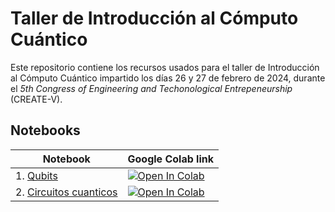 # Taller de Introducción al Cómputo Cuántico

Este repositorio contiene los recursos usados para el taller de Introducción al Cómputo Cuántico impartido los días 26 y 27 de febrero de 2024, durante el _5th Congress of Engineering and Techonological Entrepeneurship_ (CREATE-V).

## Notebooks

| Notebook                                                                                                              | Google Colab link                                                                                                                                                                                                                         |
| --------------------------------------------------------------------------------------------------------------------- | ----------------------------------------------------------------------------------------------------------------------------------------------------------------------------------------------------------------------------------------- |
| 1. [Qubits](https://github.com/ferbetanzo/CREATE-V-Taller-QC/blob/main/1.%20Qubits.ipynb)                             | <a target="_blank" href="https://colab.research.google.com/github/ferbetanzo/CREATE-V-Taller-QC/blob/main/1.%20Qubits.ipynb"><img src="https://colab.research.google.com/assets/colab-badge.svg" alt="Open In Colab"/></a>                |
| 2. [Circuitos cuanticos](https://github.com/ferbetanzo/CREATE-V-Taller-QC/blob/main/1.%20Circuitos%20cuanticos.ipynb) | <a target="_blank" href="https://colab.research.google.com/github/ferbetanzo/CREATE-V-Taller-QC/blob/main/2.%20Circuitos%20cuanticos.ipynb"><img src="https://colab.research.google.com/assets/colab-badge.svg" alt="Open In Colab"/></a> |

